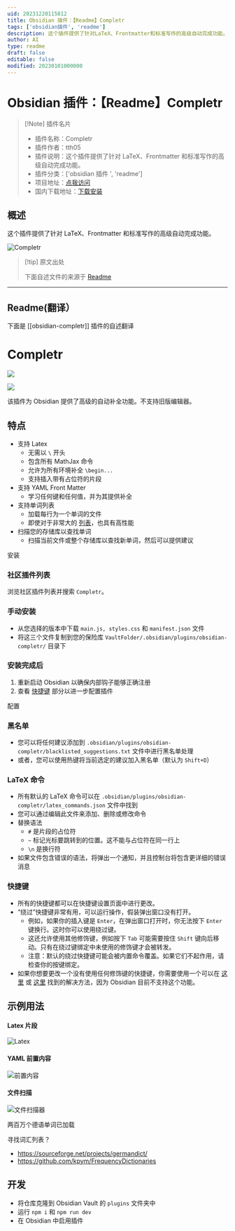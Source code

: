 ```yaml
---
uid: 20231220115812
title: Obsidian 插件：【Readme】Completr
tags: ['obsidian插件', 'readme']
description: 这个插件提供了针对LaTeX、Frontmatter和标准写作的高级自动完成功能。
author: AI
type: readme
draft: false
editable: false
modified: 20230101000000
---
```


# Obsidian 插件：【Readme】Completr

> [!Note] 插件名片
> - 插件名称：Completr
> - 插件作者：tth05
> - 插件说明：这个插件提供了针对 LaTeX、Frontmatter 和标准写作的高级自动完成功能。
> - 插件分类：['obsidian 插件 ', 'readme']
> - 项目地址：[点我访问](https://github.com/tth05/obsidian-completr)
> - 国内下载地址：[下载安装](https://pkmer.cn/products/plugin/pluginMarket/?obsidian-completr)

## 概述

这个插件提供了针对 LaTeX、Frontmatter 和标准写作的高级自动完成功能。

![Completr](https://cdn.pkmer.cn/covers/obsidian-completr.gif)

> [!tip] 原文出处
>
>下面自述文件的来源于 [Readme](https://ghproxy.net/https://raw.githubusercontent.com/tth05/obsidian-completr/master/README.md)

---

## Readme(翻译）

下面是 [[obsidian-completr]] 插件的自述翻译

# Completr

[![](https://img.shields.io/github/v/release/tth05/obsidian-completr?style=flat-square)](https://github.com/tth05/obsidian-completr/releases)

![](https://img.shields.io/github/downloads/tth05/obsidian-completr/total?style=flat-square)

该插件为 Obsidian 提供了高级的自动补全功能。不支持旧版编辑器。

## 特点

- 支持 Latex
    - 无需以 `\` 开头
    - 包含所有 MathJax 命令
    - 允许为所有环境补全 `\begin...`
    - 支持插入带有占位符的片段
- 支持 YAML Front Matter
    - 学习任何键和任何值，并为其提供补全
- 支持单词列表
    - 加载每行为一个单词的文件
    - 即使对于非常大的 [列表](#寻找单词列表)，也具有高性能
- 扫描您的存储库以查找单词
    - 扫描当前文件或整个存储库以查找新单词，然后可以提供建议

安装

### 社区插件列表

浏览社区插件列表并搜索 `Completr`。

### 手动安装

- 从您选择的版本中下载 `main.js, styles.css` 和 `manifest.json` 文件
- 将这三个文件复制到您的保险库 `VaultFolder/.obsidian/plugins/obsidian-completr/` 目录下

### 安装完成后

1. 重新启动 Obsidian 以确保内部钩子能够正确注册
2. 查看 [快捷键](#hotkeys) 部分以进一步配置插件

配置

### 黑名单

- 您可以将任何建议添加到 `.obsidian/plugins/obsidian-completr/blacklisted_suggestions.txt` 文件中进行黑名单处理
- 或者，您可以使用热键将当前选定的建议加入黑名单（默认为 `Shift+D`）

### LaTeX 命令

- 所有默认的 LaTeX 命令可以在 `.obsidian/plugins/obsidian-completr/latex_commands.json` 文件中找到
- 您可以通过编辑此文件来添加、删除或修改命令
- 替换语法
    - `#` 是片段的占位符
    - `~` 标记光标要跳转到的位置。这不能与占位符在同一行上
    - `\n` 是换行符
- 如果文件包含错误的语法，将弹出一个通知，并且控制台将包含更详细的错误消息

### 快捷键

- 所有的快捷键都可以在快捷键设置页面中进行更改。
- “绕过”快捷键非常有用，可以运行操作，假装弹出窗口没有打开。
    - 例如，如果你的插入键是 `Enter`，在弹出窗口打开时，你无法按下 `Enter` 键换行。这时你可以使用绕过键。
    - 这还允许使用其他修饰键，例如按下 `Tab` 可能需要按住 `Shift` 键向后移动。只有在绕过键绑定中未使用的修饰键才会被转发。
    - 注意：默认的绕过快捷键可能会被内置命令覆盖。如果它们不起作用，请检查你的按键绑定。
- 如果你想要更改一个没有使用任何修饰键的快捷键，你需要使用一个可以在 [这里](https://forum.obsidian.md/t/be-able-of-using-the-function-keys-f1-f12-to-perform-functions/15748/7) 或 [这里](https://forum.obsidian.md/t/function-keys-cant-be-bound-as-hotkeys-without-modifiers/26956/4) 找到的解决方法，因为 Obsidian 目前不支持这个功能。

## 示例用法

#### Latex 片段

![Latex](https://cdn.pkmer.cn/covers/obsidian-completr_1_2.gif)

#### YAML 前置内容

![前置内容](https://cdn.pkmer.cn/covers/obsidian-completr_1_3.gif)

#### 文件扫描

![文件扫描器](https://cdn.pkmer.cn/covers/obsidian-completr_1_4.gif)

两百万个德语单词已加载

寻找词汇列表？

- <https://sourceforge.net/projects/germandict/>
- <https://github.com/kpym/FrequencyDictionaries>

## 开发

- 将仓库克隆到 Obsidian Vault 的 `plugins` 文件夹中
- 运行 `npm i` 和 `npm run dev`
- 在 Obsidian 中启用插件



